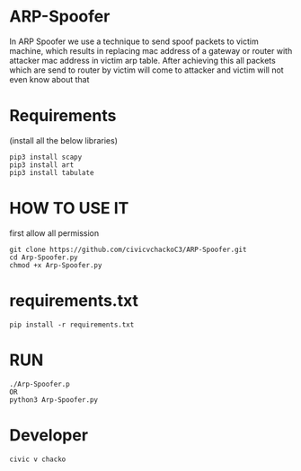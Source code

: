 # ARP-Spoofer
In ARP Spoofer we use a technique to send spoof packets to victim machine, which 
results in replacing mac address of a gateway or router with attacker mac address 
in victim arp table.
After achieving this all packets which are send to router by victim will come to 
attacker and victim will not even know about that

# Requirements
(install all the below libraries)

    pip3 install scapy
    pip3 install art
    pip3 install tabulate
# HOW TO USE IT
 first allow all permission
  
    git clone https://github.com/civicvchackoC3/ARP-Spoofer.git
    cd Arp-Spoofer.py
    chmod +x Arp-Spoofer.py
# requirements.txt
    pip install -r requirements.txt
# RUN
    ./Arp-Spoofer.p
    OR
    python3 Arp-Spoofer.py
# Developer
    civic v chacko

